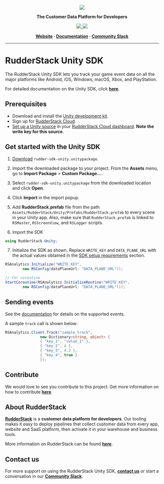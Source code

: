 <p align="center">
  <a href="https://rudderstack.com/">
    <img src="https://user-images.githubusercontent.com/59817155/121357083-1c571300-c94f-11eb-8cc7-ce6df13855c9.png">
  </a>
</p>

<p align="center"><b>The Customer Data Platform for Developers</b></p>

<p align="center">
  <a href="https://github.com/rudderlabs/rudder-sdk-unity-v2/releases">
    <img src="https://img.shields.io/static/v1?label=Version&message=2.0.0&color=Green">
    </a>
  <a href="https://github.com/rudderlabs/rudder-sdk-unity-v2/releases">
    <img src="https://img.shields.io/static/v1?label=Stability&message=Beta&color=105ed5">
    </a>
</p>

<p align="center">
  <b>
    <a href="https://rudderstack.com">Website</a>
    ·
    <a href="https://www.rudderstack.com/docs/sources/event-streams/sdks/rudderstack-unity-sdk/v2/">Documentation</a>
    ·
    <a href="https://rudderstack.com/join-rudderstack-slack-community">Community Slack</a>
  </b>
</p>

---


# RudderStack Unity SDK

The RudderStack Unity SDK lets you track your game event data on all the major platforms like Android, iOS, Windows, macOS, Xbox, and PlayStation.

For detailed documentation on the Unity SDK, click [**here**](https://www.rudderstack.com/docs/sources/event-streams/sdks/rudderstack-unity-sdk/v2/).

## Prerequisites

- Download and install the [Unity development kit](https://store.unity.com/download).
- Sign up for [RudderStack Cloud](https://app.rudderstack.com/signup).
- [Set up a Unity source](https://www.rudderstack.com/docs/dashboard-guides/sources/#adding-a-source) in your [RudderStack Cloud dashboard](https://app.rudderstack.com/). **Note the write key for this source**.

## Get started with the Unity SDK

1. [Download](https://github.com/rudderlabs/rudder-sdk-unity-v2/releases) `rudder-sdk-unity.unitypackage`.

2. Import the downloaded package to your project. From the **Assets** menu, go to **Import Package**  > **Custom Package...**.

3. Select `rudder-sdk-unity.unitypackage` from the downloaded location and click **Open**.

4. Click **Import** in the import popup.

5. Add **RudderStack.prefab** file from the path `Assets/RudderStack/Unity/Prefabs/RudderStack.prefab` to every scene in your Unity app. Also, make sure that `RudderStack.prefab` is linked to `RSMaster`, `RSScreenView`, and `RSLogger` scripts.

6. Import the SDK
```csharp
using RudderStack.Unity;
```

7. Initialize the SDK as shown. Replace `WRITE_KEY` and `DATA_PLANE_URL` with the actual values obtained in the [SDK setup requirements](https://www.rudderstack.com/docs/sources/event-streams/sdks/rudderstack-unity-sdk/v2/#sdk-setup-requirements) section.

```csharp
RSAnalytics.Initialize("WRITE_KEY",
		new RSConfig(dataPlaneUrl: "DATA_PLANE_URL"));

// for coroutine
StartCoroutine(RSAnalytics.InitializeRoutine("WRITE_KEY",
		new RSConfig(dataPlaneUrl: "DATA_PLANE_URL")));
```

## Sending events

See the [documentation](https://www.rudderstack.com/docs/sources/event-streams/sdks/rudderstack-unity-sdk/v2/) for details on the supported events. 

A sample `track` call is shown below:

```csharp
RSAnalytics.Client.Track("sample_track",
                new Dictionary<string, object> {
                { "key_1", "value_1" },
                { "key_2", 4 },
                { "key_3", 4.2 },
                { "key_4", true }
                });
```

## Contribute

We would love to see you contribute to this project. Get more information on how to contribute [**here**](./CONTRIBUTING.md).

## About RudderStack

[**RudderStack**](https://rudderstack.com/) is a **customer data platform for developers**. Our tooling makes it easy to deploy pipelines that collect customer data from every app, website and SaaS platform, then activate it in your warehouse and business tools.

More information on RudderStack can be found [**here**](https://github.com/rudderlabs/rudder-server).

## Contact us

For more support on using the RudderStack Unity SDK, [**contact us**](https://rudderstack.com/contact/) or start a conversation in our [**Community Slack**](https://rudderstack.com/join-rudderstack-slack-community).
